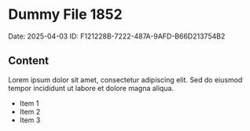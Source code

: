 # Dummy File 1852

Date: 2025-04-03
ID: F121228B-7222-487A-9AFD-B66D213754B2

## Content

Lorem ipsum dolor sit amet, consectetur adipiscing elit.
Sed do eiusmod tempor incididunt ut labore et dolore magna aliqua.

* Item 1
* Item 2
* Item 3

